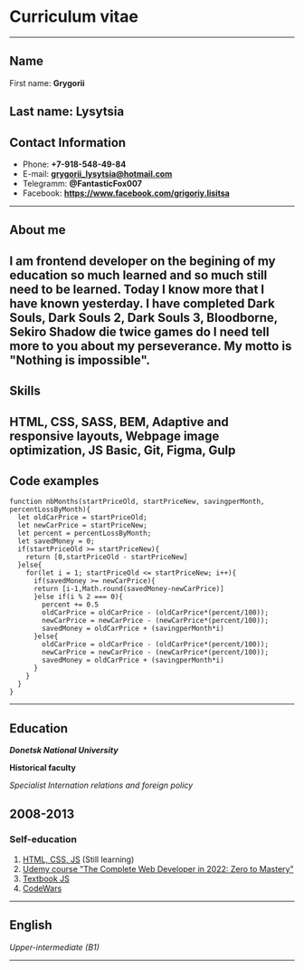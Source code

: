 # Curriculum vitae
---
## Name

First name: **Grygorii** 

Last name: **Lysytsia**
---
## Contact Information

- Phone: **+7-918-548-49-84**
- E-mail: **grygorii_lysytsia@hotmail.com**
- Telegramm: **@FantasticFox007**
- Facebook: **https://www.facebook.com/grigoriy.lisitsa**
---

## About me

I am frontend developer on the begining of my education so much learned and so much still need to be learned. Today I know more that I have known yesterday. I have completed Dark Souls, Dark Souls 2, Dark Souls 3, Bloodborne, Sekiro Shadow die twice games do I need tell more to you about my perseverance. My motto is "Nothing is impossible".
---
## Skills

HTML, CSS, SASS, BEM, Adaptive and responsive layouts, Webpage image optimization, JS Basic, Git, Figma, Gulp
---

## Code examples

```
function nbMonths(startPriceOld, startPriceNew, savingperMonth, percentLossByMonth){
  let oldCarPrice = startPriceOld;
  let newCarPrice = startPriceNew;
  let percent = percentLossByMonth;
  let savedMoney = 0;
  if(startPriceOld >= startPriceNew){
    return [0,startPriceOld - startPriceNew]
  }else{
    for(let i = 1; startPriceOld <= startPriceNew; i++){
      if(savedMoney >= newCarPrice){
      return [i-1,Math.round(savedMoney-newCarPrice)]
      }else if(i % 2 === 0){
        percent += 0.5
        oldCarPrice = oldCarPrice - (oldCarPrice*(percent/100));
        newCarPrice = newCarPrice - (newCarPrice*(percent/100));
        savedMoney = oldCarPrice + (savingperMonth*i) 
      }else{
        oldCarPrice = oldCarPrice - (oldCarPrice*(percent/100));
        newCarPrice = newCarPrice - (newCarPrice*(percent/100));
        savedMoney = oldCarPrice + (savingperMonth*i) 
      }
    }
  }
}
```
---
## Education 

***Donetsk National University***

**Historical faculty**

*Specialist Internation relations and foreign policy*

2008-2013
---

### Self-education

1. [HTML, CSS, JS](https://htmlacademy.ru/profession/frontender) (Still learning)
2. [Udemy course "The Complete Web Developer in 2022: Zero to Mastery"](https://www.udemy.com/course/the-complete-web-developer-zero-to-mastery/) 
3. [Textbook JS](https://learn.javascript.ru/)
4. [CodeWars](https://www.codewars.com/users/Towerman)
---
## English

_Upper-intermediate (B1)_

***